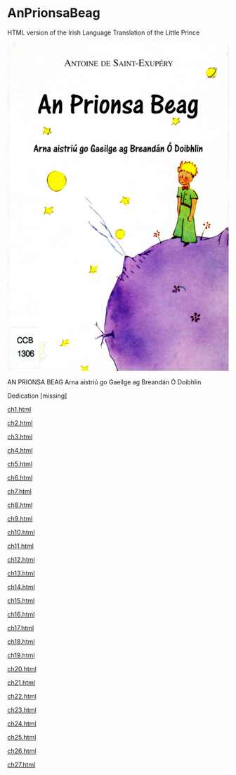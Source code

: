 # AnPrionsaBeag
HTML version of the Irish Language Translation of the Little Prince

![Front Cover](0300771h-images/cover.png)

    
AN PRIONSA BEAG
Arna aistriú go Gaeilge ag Breandán Ó Doibhlin

Dedication [missing]

[ch1.html](/ch1.html)

[ch2.html](/ch2.html)

[ch3.html](/ch3.html)

[ch4.html](/ch4.html)

[ch5.html](/ch5.html)

[ch6.html](/ch6.html)

[ch7.html](/ch7.html)

[ch8.html](/ch8.html)

[ch9.html](/ch9.html)

[ch10.html](/ch10.html)

[ch11.html](/ch11.html)

[ch12.html](/ch12.html)

[ch13.html](/ch13.html)

[ch14.html](/ch14.html)

[ch15.html](/ch15.html)

[ch16.html](/ch16.html)

[ch17.html](/ch17.html)

[ch18.html](/ch18.html)

[ch19.html](/ch19.html)

[ch20.html](/ch20.html)

[ch21.html](/ch21.html)

[ch22.html](/ch22.html)

[ch23.html](/ch23.html)

[ch24.html](/ch24.html)


[ch25.html](/ch25.html)

[ch26.html](/ch26.html)

[ch27.html](/ch27.html)
